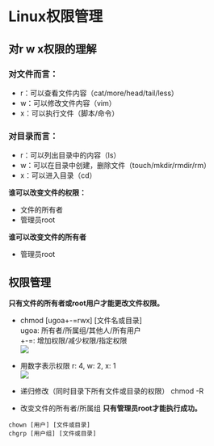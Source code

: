 # Linux权限管理
## 对r w x权限的理解
### 对文件而言：
- r：可以查看文件内容（cat/more/head/tail/less）
- w：可以修改文件内容（vim）
- x：可以执行文件（脚本/命令）

### 对目录而言：
- r：可以列出目录中的内容（ls）
- w：可以在目录中创建，删除文件（touch/mkdir/rmdir/rm）
- x：可以进入目录（cd）

**谁可以改变文件的权限：** <br/>
- 文件的所有者
- 管理员root

**谁可以改变文件的所有者** <br/>
- 管理员root

## 权限管理
**只有文件的所有者或root用户才能更改文件权限。**
- chmod [ugoa+-=rwx] [文件名或目录] <br/>
ugoa: 所有者/所属组/其他人/所有用户 <br/>
+-=: 增加权限/减少权限/指定权限 <br/>
![](http://i.imgur.com/PqxHlS0.png)

- 用数字表示权限
r: 4, w: 2, x: 1 <br/>
![](http://i.imgur.com/dIBkIoJ.png)

- 递归修改（同时目录下所有文件或目录的权限）
chmod -R

- 改变文件的所有者/所属组
**只有管理员root才能执行成功。** <br/>
```
chown [用户] [文件或目录]
chgrp [用户组] [文件或目录]
```